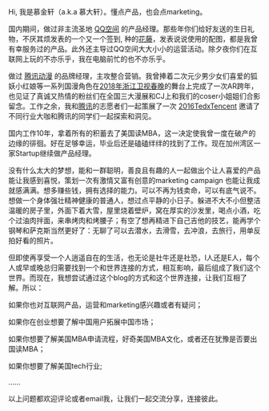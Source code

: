Hi, 我是慕金轩（a.k.a 慕大轩）。懂点产品，也会点marketing。

国内期间，做过非主流圣地 [QQ空间](https://qzone.qq.com/) 的产品经理。那些年你们给好友送的生日礼物，不厌其烦发表的一个又一个签到, 种的[花藤](https://baike.baidu.com/item/%E8%8A%B1%E8%97%A4/5889794?noadapt=1&fromtitle=qq%E8%8A%B1%E8%97%A4&fromid=4452064)，发表说说使用的配图，都是我曾有幸服务过的产品。此外还主导过QQ空间大大小小的运营活动。除夕夜你们在互联网上玩的不亦乐乎，我在电脑前忙的也不亦乐乎。

做过 [腾讯动漫](https://ac.qq.com/) 的品牌经理，主攻整合营销。我曾捧着二次元少男少女们喜爱的狐妖小红娘等一系列国漫角色在[2018年浙江卫视春晚](https://www.bilibili.com/video/BV1GW411J7t6/)的舞台上完成了一次AR跨年， 也见证了真诚又热情的粉丝们在全国三大漫展和CJ上和我们的coser小姐姐们合影留念。工作之余，我和[腾讯](https://www.tencent.com/en-us/)的志愿者们一起策展了一次 [2016TedxTencent](https://www.ted.com/tedx/events/17545)
邀请了不同行业大咖和腾讯的同学们一起探索和洞见。

国内工作10年，拿着所有的积蓄去了美国读MBA，这一决定使我曾一度在破产的边缘的徘徊。好在足够幸运，毕业后还是磕磕绊绊的找到了工作。现在加州湾区一家Startup继续做产品经理。

没有什么太大的梦想，能和一群聪明，善良且有趣的人一起做出个让人喜爱的产品能让我感到喜悦，策划一次有激情又富有创意的marketing campaign 也能让我成就感满满。想多赚些钱，拥有选择的能力。可以不再为钱卖命，可以有底气说不。想做一个身体强壮精神健康的普通人，想过点平静的小日子。躲进不大不小但整洁温暖的房子里，外面下着大雪，屋里烧着壁炉，窝在厚实的沙发里，喝点小酒，吃个过油肉拌面，来串烤肉和烤腰子；有空了想再精进下自己吉他的技艺，能再学个钢琴和萨克斯当然更好了：无聊了可以去潜水，去滑雪，去冲浪，去旅行，用单反拍好看的照片。

但即使再享受一个人逍遥自在的生活，也无论是社牛还是社恐，I人还是E人，每个人或早或晚总归需要找到一个和世界连接的方式，相互影响，最后组成了我们这个世界。而现在，我想尝试通过这个blog的方式和这个世界连接，让我们互相了解。所以：

如果你也对互联网产品，运营和marketing感兴趣或者有疑问；

如果你在创业想要了解中国用户拓展中国市场；

如果你想要了解美国MBA申请流程，好奇美国MBA文化，或者还在犹豫是否要出国读MBA；

如果你想要了解美国tech行业;

……

以上问题都欢迎评论或者email我，让我们一起交流分享，连接彼此。
